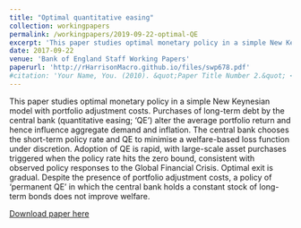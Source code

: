 ```yaml
---
title: "Optimal quantitative easing"
collection: workingpapers
permalink: /workingpapers/2019-09-22-optimal-QE
excerpt: 'This paper studies optimal monetary policy in a simple New Keynesian model with portfolio adjustment costs. Purchases of long-term debt by the central bank (quantitative easing; ‘QE’) alter the average portfolio return and hence influence aggregate demand and inflation. The central bank chooses the short-term policy rate and QE to minimise a welfare-based loss function under discretion. Adoption of QE is rapid, with large-scale asset purchases triggered when the policy rate hits the zero bound, consistent with observed policy responses to the Global Financial Crisis. Optimal exit is gradual. Despite the presence of portfolio adjustment costs, a policy of ‘permanent QE’ in which the central bank holds a constant stock of long-term bonds does not improve welfare.'
date: 2017-09-22
venue: 'Bank of England Staff Working Papers'
paperurl: 'http://rHarrisonMacro.github.io/files/swp678.pdf'
#citation: 'Your Name, You. (2010). &quot;Paper Title Number 2.&quot; <i>Journal 1</i>. 1(2).'
---
```

This paper studies optimal monetary policy in a simple New Keynesian model with portfolio adjustment costs. Purchases of long-term debt by the central bank (quantitative easing; ‘QE’) alter the average portfolio return and hence influence aggregate demand and inflation. The central bank chooses the short-term policy rate and QE to minimise a welfare-based loss function under discretion. Adoption of QE is rapid, with large-scale asset purchases triggered when the policy rate hits the zero bound, consistent with observed policy responses to the Global Financial Crisis. Optimal exit is gradual. Despite the presence of portfolio adjustment costs, a policy of ‘permanent QE’ in which the central bank holds a constant stock of long-term bonds does not improve welfare.

[Download paper here](http://rHarrisonMacro.github.io/files/swp678.pdf)
